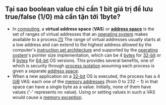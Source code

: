 ## Tại sao boolean value chỉ cần 1 bit giá trị để lưu true/false (1/0) mà cần tận tới 1byte?
- In [computing](https://en.wikipedia.org/wiki/Computing "Computing"), a **virtual address space** (**VAS**) or **[address space](https://en.wikipedia.org/wiki/Address_space "Address space")** is the set of ranges of virtual addresses that an [operating system](https://en.wikipedia.org/wiki/Operating_system "Operating system") makes available to a process.[[1]](https://en.wikipedia.org/wiki/Virtual_address_space#cite_note-1) The range of virtual addresses usually starts at a low address and can extend to the highest address allowed by the computer's [instruction set architecture](https://en.wikipedia.org/wiki/Instruction_set "Instruction set") and supported by the [operating system](https://en.wikipedia.org/wiki/Operating_system "Operating system")'s pointer size implementation, which can be 4 [bytes](https://en.wikipedia.org/wiki/Bytes "Bytes") for [32-bit](https://en.wikipedia.org/wiki/32-bit "32-bit") or 8 [bytes](https://en.wikipedia.org/wiki/Bytes "Bytes") for [64-bit](https://en.wikipedia.org/wiki/64-bit "64-bit") OS versions. This provides several benefits, one of which is security through [process isolation](https://en.wikipedia.org/wiki/Process_isolation "Process isolation") assuming each process is given a separate [address space](https://en.wikipedia.org/wiki/Address_space "Address space").
- When a new application on a [32-bit](https://en.wikipedia.org/wiki/32-bit "32-bit") OS is executed, the process has a 4  [GiB](https://en.wikipedia.org/wiki/Gibibyte "Gibibyte") VAS: each one of the [memory addresses](https://en.wikipedia.org/wiki/Memory_address "Memory address") (from 0 to 232 − 1) in that space can have a single byte as a value. Initially, none of them have values ('-' represents no value). Using or setting values in such a VAS would cause a [memory exception](https://en.wikipedia.org/wiki/Page_fault "Page fault").
<!--stackedit_data:
eyJoaXN0b3J5IjpbLTExOTc5Njk3NDcsNzMwOTk4MTE2XX0=
-->